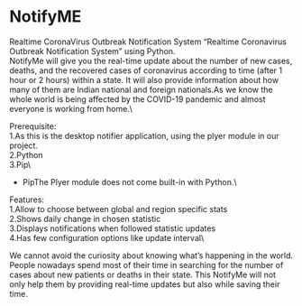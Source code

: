 # NotifyME
 Realtime CoronaVirus Outbreak Notification System
“Realtime Coronavirus Outbreak Notification System” using Python.\
NotifyMe will give you the real-time update about the number of new cases, deaths, and the recovered cases of coronavirus according to time (after 1 hour or 2 hours) within a state. It will also provide information about how many of them are Indian national and foreign nationals.As we know the whole world is being affected by the COVID-19 pandemic and almost everyone is working from home.\

  Prerequisite:\
     1.As this is the desktop notifier application, using the plyer module in our project. \
     2.Python\
     3.Pip\
  * PipThe Plyer module does not come built-in with Python.\

  Features:\
     1.Allow to choose between global and region specific stats\
     2.Shows daily change in chosen statistic\
     3.Displays notifications when followed statistic updates\
     4.Has few configuration options like update interval\
     
We cannot avoid the curiosity about knowing what’s happening in the world. People nowadays spend most of their time in searching for the number of cases about new patients or deaths in their state. This NotifyMe will not only help them by providing real-time updates but also while saving their time.
